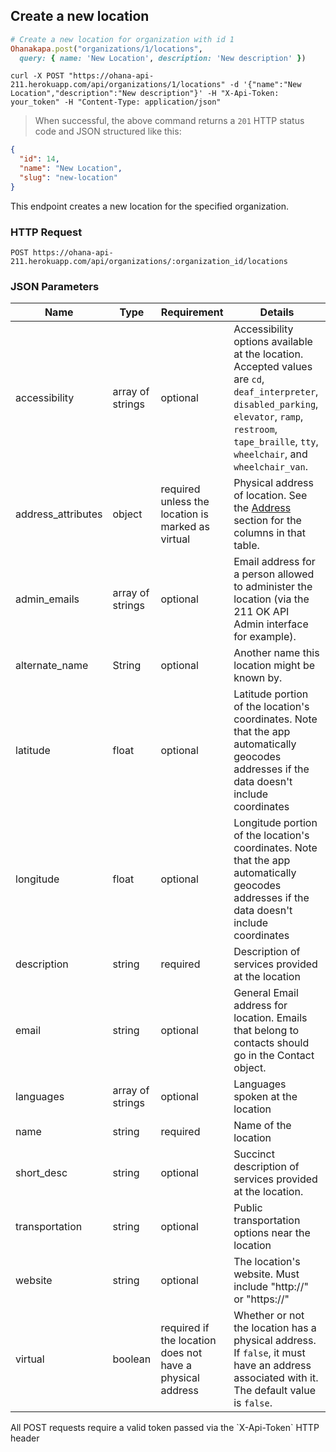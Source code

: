 ## Create a new location

```ruby
# Create a new location for organization with id 1
Ohanakapa.post("organizations/1/locations",
  query: { name: 'New Location', description: 'New description' })
```

```shell
curl -X POST "https://ohana-api-211.herokuapp.com/api/organizations/1/locations" -d '{"name":"New Location","description":"New description"}' -H "X-Api-Token: your_token" -H "Content-Type: application/json"
```

> When successful, the above command returns a `201` HTTP status code and JSON
> structured like this:

```json
{
  "id": 14,
  "name": "New Location",
  "slug": "new-location"
}
```

This endpoint creates a new location for the specified organization.

### HTTP Request

`POST https://ohana-api-211.herokuapp.com/api/organizations/:organization_id/locations`

### JSON Parameters

| Name | Type | Requirement | Details |
--------- | ----------- | ---- | ---------
| accessibility | array of strings | optional | Accessibility options available at the location. Accepted values are `cd`, `deaf_interpreter`, `disabled_parking`, `elevator`, `ramp`, `restroom`, `tape_braille`, `tty`, `wheelchair`, and `wheelchair_van`. |
| address_attributes | object | required unless the location is marked as virtual | Physical address of location. See the [Address](#address) section for the columns in that table. |
| admin_emails | array of strings | optional | Email address for a person allowed to administer the location (via the 211 OK API Admin interface for example). |
| alternate_name | String | optional | Another name this location might be known by. |
| latitude | float | optional | Latitude portion of the location's coordinates. Note that the app automatically geocodes addresses if the data doesn't include coordinates |
| longitude | float | optional | Longitude portion of the location's coordinates. Note that the app automatically geocodes addresses if the data doesn't include coordinates |
| description | string | required | Description of services provided at the location |
| email | string | optional | General Email address for location. Emails that belong to contacts should go in the Contact object. |
| languages | array of strings | optional | Languages spoken at the location |
| name | string | required | Name of the location |
| short_desc | string | optional | Succinct description of services provided at the location. |
| transportation | string | optional | Public transportation options near the location |
| website | string | optional | The location's website. Must include "http://" or "https://" |
| virtual | boolean | required if the location does not have a physical address | Whether or not the location has a physical address. If `false`, it must have an address associated with it. The default value is `false`. |


<aside class="warning">All POST requests require a valid token passed via the
`X-Api-Token` HTTP header</aside>


